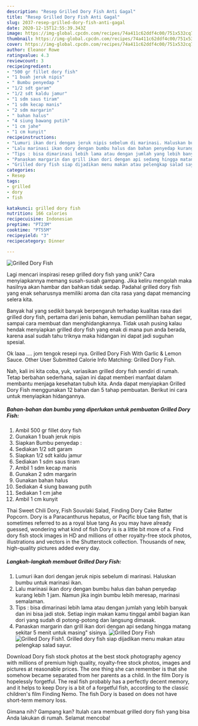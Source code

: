 ```yaml
---
description: "Resep Grilled Dory Fish Anti Gagal"
title: "Resep Grilled Dory Fish Anti Gagal"
slug: 2037-resep-grilled-dory-fish-anti-gagal
date: 2020-12-15T12:55:39.343Z
image: https://img-global.cpcdn.com/recipes/74a411c62ddf4c00/751x532cq70/grilled-dory-fish-foto-resep-utama.jpg
thumbnail: https://img-global.cpcdn.com/recipes/74a411c62ddf4c00/751x532cq70/grilled-dory-fish-foto-resep-utama.jpg
cover: https://img-global.cpcdn.com/recipes/74a411c62ddf4c00/751x532cq70/grilled-dory-fish-foto-resep-utama.jpg
author: Eleanor Rowe
ratingvalue: 4.3
reviewcount: 3
recipeingredient:
- "500 gr fillet dory fish"
- "1 buah jeruk nipis"
- " Bumbu penyedap "
- "1/2 sdt garam"
- "1/2 sdt kaldu jamur"
- "1 sdm saus tiram"
- "1 sdm kecap manis"
- "2 sdm margarin"
- " bahan halus"
- "4 siung bawang putih"
- "1 cm jahe"
- "1 cm kunyit"
recipeinstructions:
- "Lumuri ikan dori dengan jeruk nipis sebelum di marinasi. Haluskan bumbu untuk marinasi ikan."
- "Lalu marinasi ikan dory dengan bumbu halus dan bahan penyedap kurang lebih 1 jam. Namun jika ingin bumbu lebih meresap, marinasi semalaman."
- "Tips : bisa dimarinasi lebih lama atau dengan jumlah yang lebih banyak dan ini bisa jadi stok. Setiap ingin makan kamu tinggal ambil bagian ikan dori yang sudah di potong-potong dan langsung dimasak."
- "Panaskan margarin dan grill ikan dori dengan api sedang hingga matang sekitar 5 menit untuk masing&#34; sisinya."
- "Grilled dory fish siap dijadikan menu makan atau pelengkap salad sayur."
categories:
- Resep
tags:
- grilled
- dory
- fish

katakunci: grilled dory fish 
nutrition: 166 calories
recipecuisine: Indonesian
preptime: "PT23M"
cooktime: "PT55M"
recipeyield: "3"
recipecategory: Dinner

---
```



![Grilled Dory Fish](https://img-global.cpcdn.com/recipes/74a411c62ddf4c00/751x532cq70/grilled-dory-fish-foto-resep-utama.jpg)

Lagi mencari inspirasi resep grilled dory fish yang unik? Cara menyiapkannya memang susah-susah gampang. Jika keliru mengolah maka hasilnya akan hambar dan bahkan tidak sedap. Padahal grilled dory fish yang enak seharusnya memiliki aroma dan cita rasa yang dapat memancing selera kita.

Banyak hal yang sedikit banyak berpengaruh terhadap kualitas rasa dari grilled dory fish, pertama dari jenis bahan, kemudian pemilihan bahan segar, sampai cara membuat dan menghidangkannya. Tidak usah pusing kalau hendak menyiapkan grilled dory fish yang enak di mana pun anda berada, karena asal sudah tahu triknya maka hidangan ini dapat jadi suguhan spesial.

Ok laaa …. jom tengok resepi nya. Grilled Dory Fish With Garlic &amp; Lemon Sauce. Other User Submitted Calorie Info Matching: Grilled Dory Fish.


Nah, kali ini kita coba, yuk, variasikan grilled dory fish sendiri di rumah. Tetap berbahan sederhana, sajian ini dapat memberi manfaat dalam membantu menjaga kesehatan tubuh kita. Anda dapat menyiapkan Grilled Dory Fish menggunakan 12 bahan dan 5 tahap pembuatan. Berikut ini cara untuk menyiapkan hidangannya.

<!--inarticleads1-->

##### Bahan-bahan dan bumbu yang diperlukan untuk pembuatan Grilled Dory Fish:

1. Ambil 500 gr fillet dory fish
1. Gunakan 1 buah jeruk nipis
1. Siapkan  Bumbu penyedap :
1. Sediakan 1/2 sdt garam
1. Siapkan 1/2 sdt kaldu jamur
1. Sediakan 1 sdm saus tiram
1. Ambil 1 sdm kecap manis
1. Gunakan 2 sdm margarin
1. Gunakan  bahan halus
1. Sediakan 4 siung bawang putih
1. Sediakan 1 cm jahe
1. Ambil 1 cm kunyit


Thai Sweet Chili Dory, Fish Souvlaki Salad, Finding Dory Cake Batter Popcorn. Dory is a Paracanthurus hepatus, or Pacific blue tang fish, that is sometimes referred to as a royal blue tang As you may have already guessed, wondering what kind of fish Dory is is a little bit more of a. Find dory fish stock images in HD and millions of other royalty-free stock photos, illustrations and vectors in the Shutterstock collection. Thousands of new, high-quality pictures added every day. 

<!--inarticleads2-->

##### Langkah-langkah membuat Grilled Dory Fish:

1. Lumuri ikan dori dengan jeruk nipis sebelum di marinasi. Haluskan bumbu untuk marinasi ikan.
1. Lalu marinasi ikan dory dengan bumbu halus dan bahan penyedap kurang lebih 1 jam. Namun jika ingin bumbu lebih meresap, marinasi semalaman.
1. Tips : bisa dimarinasi lebih lama atau dengan jumlah yang lebih banyak dan ini bisa jadi stok. Setiap ingin makan kamu tinggal ambil bagian ikan dori yang sudah di potong-potong dan langsung dimasak.
1. Panaskan margarin dan grill ikan dori dengan api sedang hingga matang sekitar 5 menit untuk masing&#34; sisinya.
<img src="//assets-global.cpcdn.com/assets/icons/button_play-2c75c40dde080a61004c1f40b05d8f140eaff45d7e9e6481dc71c63d2e7c4909.png" alt="Grilled Dory Fish"><img src="//assets-global.cpcdn.com/assets/icons/button_play-2c75c40dde080a61004c1f40b05d8f140eaff45d7e9e6481dc71c63d2e7c4909.png" alt="Grilled Dory Fish">1. Grilled dory fish siap dijadikan menu makan atau pelengkap salad sayur.


Download Dory fish stock photos at the best stock photography agency with millions of premium high quality, royalty-free stock photos, images and pictures at reasonable prices. The one thing she can remember is that she somehow became separated from her parents as a child. In the film Dory is hopelessly forgetful. The real fish probably has a perfectly decent memory, and it helps to keep Dory is a bit of a forgetful fish, according to the classic children&#39;s film Finding Nemo. The fish Dory is based on does not have short-term memory loss. 

Gimana nih? Gampang kan? Itulah cara membuat grilled dory fish yang bisa Anda lakukan di rumah. Selamat mencoba!
